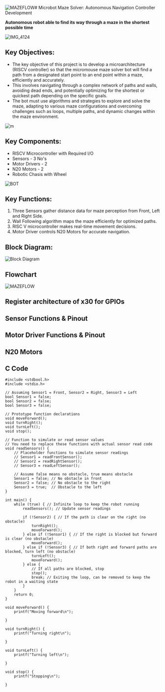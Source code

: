 ![MAZEFLOW](https://github.com/eceelango/RISC-V_HDP/assets/65966247/e8c2f263-6201-4960-9d8b-f3de35805a9c)# Microbot Maze Solver: Autonomous Navigation Controller Development

**Autonomous robot able to find its way through a maze in the shortest possible time**

![IMG_4124](https://github.com/eceelango/RISC-V_HDP/assets/65966247/357e906f-3e07-4aae-b149-dbfe8a4d6116)

## Key Objectives:

+ The key objective of this project is to develop a microarchitecture (RISCV controller) so that the micromouse maze solver bot will find a path from a designated start point to an end point within a maze, efficiently and accurately. 
+ This involves navigating through a complex network of paths and walls, avoiding dead ends, and potentially optimizing for the shortest or quickest path depending on the specific goals. 
+ The bot must use algorithms and strategies to explore and solve the maze, adapting to various maze configurations and overcoming challenges such as loops, multiple paths, and dynamic changes within the maze environment.

![m](https://github.com/eceelango/RISC-V_HDP/assets/65966247/02d08335-f1b6-4335-93dc-0c3e14f4d2de)

## Key Components:

+ RISCV Microcontroller with Required  I/O
+ Sensors - 3 No's
+ Motor Drivers - 2
+ N20 Motors - 2
+ Robotic Chasis with Wheel
  
![BOT](https://github.com/eceelango/RISC-V_HDP/assets/65966247/37287564-b0ea-42df-a390-8b2c4b1478bd)

## Key Functions:

1. Three Sensors gather distance data for maze perception from Front, Left and Right Side.
2. Wall Following algorithm maps the maze efficiently for optimized paths.
3. RISC V microcontroller makes real-time movement decisions.
4. Motor Driver controls N20 Motors for accurate navigation.

## Block Diagram:
![Block Diagram](https://github.com/eceelango/RISC-V_HDP/assets/65966247/6cd1881e-0a56-45c0-b909-3ddc6f1ed812)

## Flowchart
![MAZEFLOW](https://github.com/eceelango/RISC-V_HDP/assets/65966247/c6b75dd4-eeee-48d0-bb62-448453a44ced)

## Register architecture of x30 for GPIOs

## Sensor Functions & Pinout

## Motor Driver Functions & Pinout

## N20 Motors

## C Code

```
#include <stdbool.h>
#include <stdio.h>  

// Assuming Sensor1 = Front, Sensor2 = Right, Sensor3 = Left
bool Sensor1 = false;
bool Sensor2 = false;
bool Sensor3 = false;

// Prototype function declarations
void moveForward();
void turnRight();
void turnLeft();
void stop();

// Function to simulate or read sensor values
// You need to replace these functions with actual sensor read code
void readSensors() {
    // Placeholder functions to simulate sensor readings
    // Sensor1 = readFrontSensor();
    // Sensor2 = readRightSensor();
    // Sensor3 = readLeftSensor();

    // Assume false means no obstacle, true means obstacle
    Sensor1 = false; // No obstacle in front
    Sensor2 = false; // No obstacle to the right
    Sensor3 = true;  // Obstacle to the left
}

int main() {
    while (true) { // Infinite loop to keep the robot running
        readSensors(); // Update sensor readings

        if (!Sensor2) { // If the path is clear on the right (no obstacle)
            turnRight();
            moveForward();
        } else if (!Sensor1) { // If the right is blocked but forward is clear (no obstacle)
            moveForward();
        } else if (!Sensor3) { // If both right and forward paths are blocked, turn left (no obstacle)
            turnLeft();
            moveForward();
        } else {
            // If all paths are blocked, stop
            stop();
            break; // Exiting the loop, can be removed to keep the robot in a waiting state
        }
    }
    return 0;
}

void moveForward() {
    printf("Moving forward\n");
   
}

void turnRight() {
    printf("Turning right\n");
  
}

void turnLeft() {
    printf("Turning left\n");
   
}

void stop() {
    printf("Stopping\n");
 
}

```
